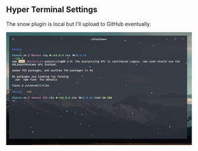 ## Hyper Terminal Settings

The snow plugin is local but I'll upload to GitHub eventually.

![Screenshot](screenshot.png)

